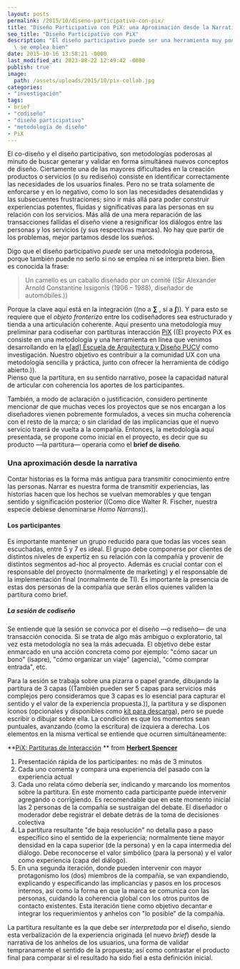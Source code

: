 ```yaml
---
layout: posts
permalink: /2015/10/diseno-participativo-con-pix/
title: "Diseño Participativo con PiX: una Aproximación desde la Narrativa"
seo_title: "Diseño Participativo con PiX"
description: "El diseño participativo puede ser una herramienta muy poderosa si\
  \ se emplea bien"
date: 2015-10-16 13:58:21 -0000
last_modified_at: 2023-08-22 12:49:42 -0000
publish: true
image:
  path: /assets/uploads/2015/10/pix-collab.jpg
categories:
- "investigación"
tags:
- brief
- "codiseño"
- "diseño participativo"
- "metodología de diseño"
- PiX
---
```

El co-diseño y el diseño participativo, son metodologías poderosas al minuto de buscar generar y validar en forma simultánea nuevos conceptos de diseño. Ciertamente una de las mayores dificultades en la creación productos o servicios (o su rediseño) consiste en identificar correctamente las necesidades de los usuarios finales. Pero no se trata solamente de enforcarse y en lo negativo, como lo son las necesidades desatendidas y las subsecuentes frustraciones; sino ir más allá para poder construir experiencias potentes, fluidas y significativas para las personas en su relación con los servicios. Más allá de una mera reparación de las transacciones fallidas el diseño viene a resignificar los diálogos entre las personas y los servicios (y sus respectivas marcas). No hay que partir de los problemas, mejor partamos desde los sueños.

Digo que el diseño participativo _puede_ ser una metodología poderosa, porque también puede no serlo si no se emplea ni se interpreta bien. Bien es conocida la frase:

> Un camello es un caballo diseñado por un comité ((Sir Alexander Arnold Constantine Issigonis (1906 – 1988), diseñador de automóbiles.))

Porque la clave aquí está en la integración ((no a **∑** , sí a **∫**)). Y para esto se requiere que el _objeto fronterizo_ entre los codiseñadores sea estructurado y tienda a una articulación coherente. Aquí presento una metodología muy preliminar para codiseñar con partituras interacción [PiX](http://eadpucv.github.io/pix) ((El proyecto PiX es consiste en una metodología y una herramienta en línea que venimos desarrollando en la [e[ad] Escuela de Arquitectura y Diseño PUCV](http://ead.pucv.cl/) como investigación. Nuestro objetivo es contribuir a la comunidad UX con una metodología sencilla y práctica, junto con ofrecer la herramienta de código abierto.)).  
Pienso que la partitura, en su sentido narrativo, posee la capacidad natural de articular con coherencia los aportes de los participantes.

También, a modo de aclaración o justificación, considero pertinente mencionar de que muchas veces los proyectos que se nos encargan a los diseñadores vienen pobremente formulados, a veces sin mucha coherencia con el resto de la marca; o sin claridad de las implicancias que el nuevo servicio traerá de vuelta a la compañía. Entonces, la metodología aquí presentada, se propone como inicial en el proyecto, es decir que su producto —la partitura— operaría como el **brief de diseño**.

### Una aproximación desde la narrativa

Contar historias es la forma más antigua para transmitir conocimiento entre las personas. Narrar es nuestra forma de transmitir experiencias, las historias hacen que los hechos se vuelvan memorables y que tengan sentido y significación posterior ((Como dice Walter R. Fischer, nuestra especie debiese denominarse _Homo Narrans_)).

#### Los participantes

Es importante mantener un grupo reducido para que todas las voces sean escuchadas, entre 5 y 7 es ideal. El grupo debe componerse por clientes de distintos niveles de expertiz en su relación con la compañía y provenir de distintos segmentos ad-hoc al proyecto. Además es crucial contar con el responsable del proyecto (normalmente de marketing) y el responsable de la implementación final (normalmente de TI). Es importante la presencia de estas dos personas de la compañía que serán ellos quienes validen la partitura como brief.

##### La sesión de codiseño

Se entiende que la sesión se convoca por el diseño —o rediseño— de una transacción conocida. Si se trata de algo más ambiguo o exploratorio, tal vez esta metodología no sea la más adecuada. El objetivo debe estar enmarcado en una acción concreta como por ejemplo: "cómo sacar un bono" (isapre), "cómo organizar un viaje" (agencia), "cómo comprar entrada", etc.

Para la sesión se trabaja sobre una pizarra o papel grande, dibujando la partitura de 3 capas ((También pueden ser 5 capas para servicios más complejos pero consideramos que 3 capas es lo esencial para capturar el sentido y el valor de la experiencia propuesta.)), la partitura y se disponen íconos (opcionales y disponibles como [kit para descarga](http://eadpucv.github.io/pix/downloads/pix-toolkit.pdf)), pero se puede escribir o dibujar sobre ella. La condición es que los momentos sean puntuales, avanzando (como la escritura) de izquiera a derecha. Los elementos en la misma vertical se entiende que ocurren simultáneamente:

**[PiX: Partituras de Interacción](//www.slideshare.net/hspencer/pix-partituras-de-interaccin) ** from **[Herbert Spencer](//www.slideshare.net/hspencer)**

  1. Presentación rápida de los participantes: no más de 3 minutos
  2. Cada uno comenta y compara una experiencia del pasado con la experiencia actual
  3. Cada uno relata cómo debería ser, indicando y marcando los momentos sobre la partitura. En este momento cada participante puede intervenir agregando o corrigiendo. Es recomendable que en este momento inicial las 2 personas de la compañía se sustraigan del debate. El diseñador o moderador debe registrar el debate detrás de la toma de decisiones colectiva
  4. La partitura resultante "de baja resolución" no detalla paso a paso específico sino el sentido de la experiencia; normalmente tiene mayor densidad en la capa superior (de la persona) y en la capa intermedia del diálogo. Debe reconocerse el valor simbólico (para la persona) y el valor como experiencia (capa del diálogo).
  5. En una segunda iteración, donde pueden intervenir con mayor protagonismo los (dos) miembros de la compañía, se van expandiendo, explicando y especificando las implicancias y pasos en los procesos internos, así como la forma en que la marca se comunica con las personas, cuidando la coherencia global con los otros puntos de contacto existentes. Esta iteración tiene como objetivo decantar e integrar los requerimientos y anhelos con "lo posible" de la compañía.

La partitura resultante es la que debe ser _interpretada_ por el diseño, siendo esta verbalización de la experiencia originada (el nuevo _brief_) desde la narrativa de los anhelos de los usuarios, una forma de validar tempranamente el sentido de la propuesta; así como contrastar el producto final para comparar si el resultado ha sido fiel a esta definición inicial.
